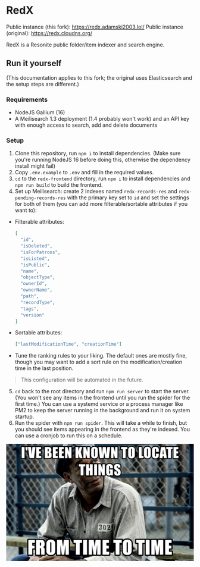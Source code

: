 # RedX

Public instance (this fork): https://redx.adamski2003.lol/
Public instance (original): https://redx.cloudns.org/

RedX is a Resonite public folder/item indexer and search engine.

## Run it yourself

(This documentation applies to this fork; the original uses Elasticsearch and the setup steps are different.)

### Requirements

- NodeJS Gallium (16)
- A Meilisearch 1.3 deployment (1.4 probably won't work) and an API key with enough access to search, add and delete documents

### Setup

1. Clone this repository, run `npm i` to install dependencies. (Make sure you're running NodeJS 16 before doing this, otherwise the dependency install might fail)
2. Copy `.env.example` to `.env` and fill in the required values.
3. `cd` to the `redx-frontend` directory, run `npm i` to install dependencies and `npm run build` to build the frontend.
4. Set up Meilisearch: create 2 indexes named `redx-records-res` and `redx-pending-records-res` with the primary key set to `id` and set the settings for both of them (you can add more filterable/sortable attributes if you want to):

- Filterable attributes:
  ```json
  [
    "id",
    "isDeleted",
    "isForPatrons",
    "isListed",
    "isPublic",
    "name",
    "objectType",
    "ownerId",
    "ownerName",
    "path",
    "recordType",
    "tags",
    "version"
  ]
  ```
- Sortable attributes:
  ```json
  ["lastModificationTime", "creationTime"]
  ```
- Tune the ranking rules to your liking. The default ones are mostly fine, though you may want to add a sort rule on the modification/creation time in the last position.

> This configuration will be automated in the future.

5. `cd` back to the root directory and run `npm run server` to start the server. (You won't see any items in the frontend until you run the spider for the first time.) You can use a systemd service or a process manager like PM2 to keep the server running in the background and run it on system startup.
6. Run the spider with `npm run spider`. This will take a while to finish, but you should see items appearing in the frontend as they're indexed. You can use a cronjob to run this on a schedule.

![](doc/red.jpg)
